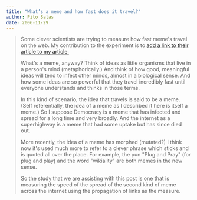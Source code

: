 ```yaml
---
title: "What’s a meme and how fast does it travel?"
author: Pito Salas
date: 2006-11-29
---
```



>
> Some clever scientists are trying to measure how fast meme's travel on the
> web. My contribution to the experiment is to [add a link to their article to
> my
> article.](<http://acephalous.typepad.com/acephalous/2006/11/measuring_the_s.html>)
>
> What's a meme, anyway? Think of ideas as little organisms that live in a
> person's mind (metaphorically.) And think of how good, meaningful ideas will
> tend to infect other minds, almost in a biological sense. And how some ideas
> are so powerful that they travel incredibly fast until everyone understands
> and thinks in those terms.
>
> In this kind of scenario, the idea that travels is said to be a meme. (Self
> referentially, the idea of a meme as I described it here is itself a meme.)
> So I suppose Democracy is a meme that has infected and spread for a long
> time and very broadly. And the internet as a superhighway is a meme that had
> some uptake but has since died out.
>
> More recently, the idea of a meme has morphed (mutated?) I think now it's
> used much more to refer to a clever phrase which sticks and is quoted all
> over the place.  For example, the pun "Plug and Pray" (for plug and play)
> and the word "wikiality" are both memes in the new sense.
>
> So the study that we are assisting with this post is one that is measuring
> the speed of the spread of the second kind of meme across the internet using
> the propagation of links as the measure.


